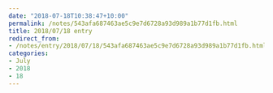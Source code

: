```yaml
---
date: "2018-07-18T10:38:47+10:00"
permalink: /notes/543afa687463ae5c9e7d6728a93d989a1b77d1fb.html
title: 2018/07/18 entry
redirect_from:
- /notes/entry/2018/07/18/543afa687463ae5c9e7d6728a93d989a1b77d1fb.html
categories:
- July
- 2018
- 18
---
```

